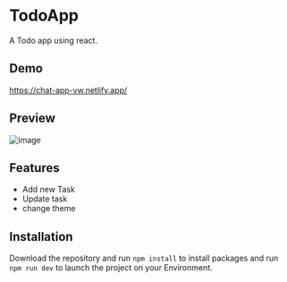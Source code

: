 # TodoApp

A Todo app using react.



## Demo

https://chat-app-vw.netlify.app/

## Preview
![image](https://github.com/Zydiag/todoApp/assets/96966190/3a3c72e5-5066-482f-87a1-922abf1bd13d)

## Features
- Add new Task
- Update task
- change theme

## Installation
Download the repository and run `npm install` to install packages and run `npm run dev` to launch the project on your Environment.

